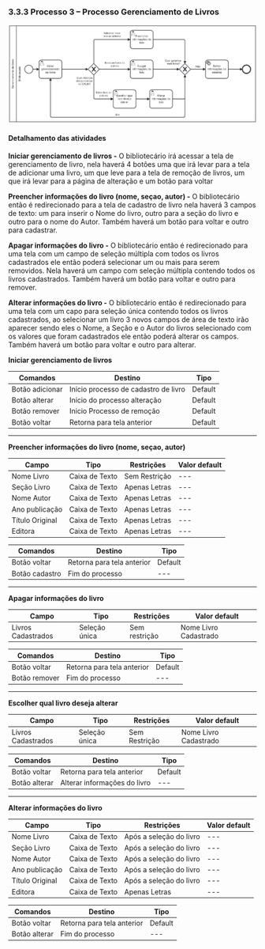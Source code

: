 ### 3.3.3 Processo 3 – Processo Gerenciamento de Livros

![Processo Gerenciamento de Livros](images/processoGL5.png "Modelo BPMN do Processo 3.")


#### Detalhamento das atividades

**Iniciar gerenciamento de livros -**
O bibliotecário irá acessar a tela de gerenciamento de livro, nela haverá 4 botões uma que irá levar para a tela de adicionar uma livro, um que leve para a tela de remoção de livros, um que irá levar para a página de alteração e um botão para voltar

**Preencher informações  do livro (nome, seçao, autor) -**
O bibliotecário então é redirecionado para a tela de cadastro de livro nela haverá 3 campos de texto: um para inserir o Nome do livro, outro para a seção do livro e outro para o nome do Autor. Também haverá um botão para voltar e outro para cadastrar.

**Apagar informações do livro -**
O bibliotecário então é redirecionado para uma tela com um campo de seleção múltipla com todos os livros cadastrados ele então poderá selecionar um ou mais para serem removidos. Nela haverá um campo com seleção múltipla contendo todos os livros cadastrados. Também haverá um botão para voltar e outro para remover.

**Alterar informações do livro -**
O bibliotecário então é redirecionado para uma tela com um capo para seleção única contendo todos os livros cadastrados, ao selecionar um livro 3 novos campos de área de texto irão aparecer sendo eles o Nome, a Seção e o Autor do livros selecionado com os valores que foram cadastrados ele então poderá alterar os campos. Também haverá um botão para voltar e outro para alterar.

**Iniciar gerenciamento de livros**


| **Comandos**         |  **Destino**                   | **Tipo** |
| ---                  | ---                            | ---               |
| Botão adicionar      | Início processo de cadastro de livro     | Default           |
| Botão alterar        | Início do processo alteração             | Default           |
| Botão remover        | Inicio Processo de remoção               | Default           |
| Botão voltar         | Retorna para tela anterior               | Default           |

___________________________________________________________________________________________________________________________________

**Preencher informações  do livro (nome, seçao, autor)**

| **Campo**       | **Tipo**         | **Restrições** | **Valor default** |
| ---             | ---              | ---            | ---               |
| Nome Livro      | Caixa de Texto   | Sem Restrição  | ---               |
| Seção Livro     | Caixa de Texto   | Apenas Letras  | ---               |
| Nome Autor      | Caixa de Texto   | Apenas Letras  | ---               |
| Ano publicação  | Caixa de Texto   | Apenas Letras  | ---               |
| Título Original | Caixa de Texto   | Apenas Letras  | ---               |
| Editora | Caixa de Texto   | Apenas Letras  | ---               |

| **Comandos**         |  **Destino**                   | **Tipo**          |
| ---                  | ---                            | ---               |
| Botão voltar         | Retorna para tela anterior     | Default           |
| Botão cadastro       | Fim do processo                | ---               |

___________________________________________________________________________________________________________________________________

**Apagar informações do livro**

| **Campo**       | **Tipo**         | **Restrições** | **Valor default** |
| ---             | ---              | ---            | ---               |
| Livros Cadastrados | Seleção única | Sem restrição  | Nome Livro Cadastrado |       |                   |

| **Comandos**         |  **Destino**                   | **Tipo**          |
| ---                  | ---                            | ---               |
| Botão voltar         | Retorna para tela anterior     | Default           |
| Botão remover        | Fim do processo                | ---               |

___________________________________________________________________________________________________________________________________

**Escolher qual livro deseja alterar**

| **Campo**       | **Tipo**         | **Restrições** | **Valor default** |
| ---             | ---              | ---            | ---               |
| Livros Cadastrados | Seleção única   | Sem Restrição  | Nome Livro Cadastrado |

| **Comandos**         |  **Destino**                   | **Tipo**          |
| ---                  | ---                            | ---               |
| Botão voltar         | Retorna para tela anterior     | Default           |
| Botão alterar        | Alterar informações do livro   | ---               |
___________________________________________________________________________________________________________________________________

**Alterar informações do livro**

| **Campo**       | **Tipo**         | **Restrições** | **Valor default** |
| ---             | ---              | ---            | ---               |
| Nome Livro         | Caixa de Texto   | Após a seleção do livro  | ---               |
| Seção Livro        | Caixa de Texto   | Após a seleção do livro  | ---               |
| Nome Autor         | Caixa de Texto   | Após a seleção do livro  | ---               |
| Ano publicação  | Caixa de Texto   | Após a seleção do livro  | ---               |
| Título Original | Caixa de Texto   | Após a seleção do livro  | ---               |
| Editora | Caixa de Texto   | Apenas Letras  | ---               |

| **Comandos**         |  **Destino**                   | **Tipo**          |
| ---                  | ---                            | ---               |
| Botão voltar         | Retorna para tela anterior     | Default           |
| Botão alterar        | Fim do processo                | ---               |



